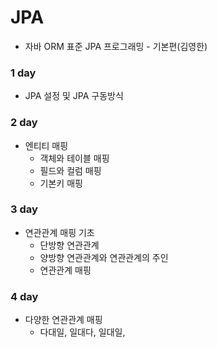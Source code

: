 # JPA 
  - 자바 ORM 표준 JPA 프로그래밍 - 기본편(김영한)

### 1 day
  - JPA 설정 및 JPA 구동방식 

### 2 day
  - 엔티티 매핑
    - 객체와 테이블 매핑
    - 필드와 컬럼 매핑
    - 기본키 매핑

### 3 day
  - 연관관계 매핑 기초
    - 단방향 연관관계
    - 양방향 연관관계와 연관관계의 주인
    - 연관관계 매핑
    
### 4 day
  - 다양한 연관관계 매핑
    - 다대일, 일대다, 일대일, 
